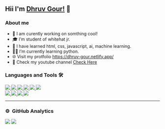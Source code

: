 ## Hii I'm <a href="https://dhruv-gour.netlify.app/" target="_blank">Dhruv Gour!</a> 👋

### About me
- 🔭 I am curently working on somthing cool!
- 🎓 I’m student of whitehat jr.
- 👯 I have learned html, css, javascript, ai, machine learning.
- 👨‍💻 I’m currently learning python.
- 🌐 Visit my protfolio https://dhruv-gour.netlify.app/
- 📲 Check my youtube channel <a href="https://www.youtube.com/channel/UC889j9WpYX48uUn0E4gfLhQ"> Check Here </a>

### Languages and Tools 🛠 

<a href="https://github.com/Dhruv-gour">

 <img src="https://img.icons8.com/color/48/000000/html-5--v1.png"/>
<img src="https://img.icons8.com/color/48/000000/css3.png"/>
<img src="https://img.icons8.com/color/48/000000/javascript--v1.png"/>
<img src="https://img.icons8.com/color/48/000000/c-plus-plus-logo.png"/>
<img src="https://img.icons8.com/color/48/000000/bootstrap.png"/>
<img src="https://img.icons8.com/color/48/000000/python--v1.png"/>

 <br/> 
 
<img src="https://img.icons8.com/color/48/000000/visual-studio-code-2019.png"/>
<img src="https://img.icons8.com/fluency/48/000000/spyder-ide-5.png"/>
<img src="https://img.icons8.com/external-tal-revivo-color-tal-revivo/45/000000/external-project-jupyter-a-nonprofit-organization-created-to-open-source-software-logo-color-tal-revivo.png"/>
<img src="https://img.icons8.com/fluency/48/000000/anaconda--v2.png"/>

</a>

<br/>

---





### ⚙️ &nbsp;GitHub Analytics

<!-- <p align="left"> 
<img src="https://komarev.com/ghpvc/?username=abhishekchauhan15&label=Views&color=blue&style=plastic" alt="chait04" />
 </p> -->
  
  <img src="https://github-readme-stats.vercel.app/api?username=Dhruv-gour&&show_icons=true">
  <img src="https://github-readme-stats-eight-theta.vercel.app/api/top-langs/?username=Dhruv-gour&layout=compact&langs_count=8"/>
